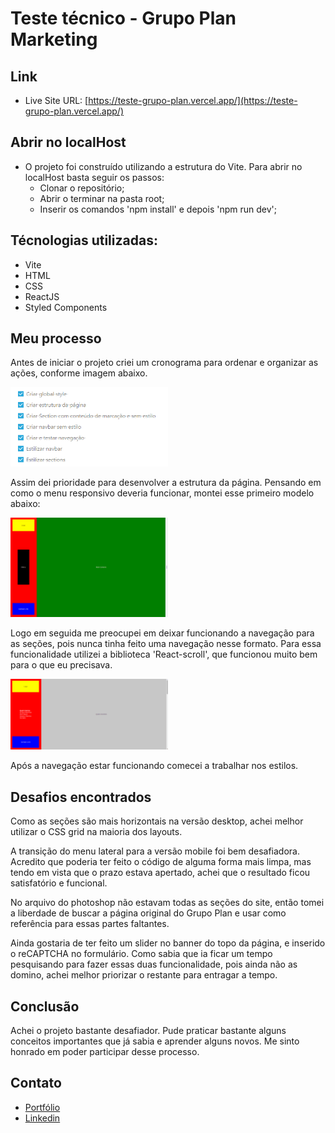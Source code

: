 # Teste técnico - Grupo Plan Marketing

## Link
- Live Site URL: [https://teste-grupo-plan.vercel.app/](https://teste-grupo-plan.vercel.app/)

## Abrir no localHost
- O projeto foi construído utilizando a estrutura do Vite. Para abrir no localHost basta seguir os passos:
  - Clonar o repositório;
  - Abrir o terminar na pasta root;
  - Inserir os comandos 'npm install' e depois 'npm run dev';

## Técnologias utilizadas:
- Vite
- HTML
- CSS
- ReactJS
- Styled Components

## Meu processo
Antes de iniciar o projeto criei um cronograma para ordenar e organizar as ações, conforme imagem abaixo.

<img src='./src/assets/images/cronogama-teste-plan.png' width='50%' />

Assim dei prioridade para desenvolver a estrutura da página. 
Pensando em como o menu responsivo deveria funcionar, montei esse primeiro modelo abaixo:

<img src='./src/assets/gifs/page-layout-structure.gif' width='50%' />

Logo em seguida me preocupei em deixar funcionando a navegação para as seções, pois nunca tinha feito uma navegação nesse formato. Para essa funcionalidade utilizei a biblioteca 'React-scroll', que funcionou muito bem para o que eu precisava. 

<img src='./src/assets/gifs/testing-menu.gif' width='50%' />

Após a navegação estar funcionando comecei a trabalhar nos estilos.

## Desafios encontrados
Como as seções são mais horizontais na versão desktop, achei melhor utilizar o CSS grid na maioria dos layouts.

A transição do menu lateral para a versão mobile foi bem desafiadora. Acredito que poderia ter feito o código de alguma forma mais limpa, mas tendo em vista que o prazo estava apertado, achei que o resultado ficou satisfatório e funcional.

No arquivo do photoshop não estavam todas as seções do site, então tomei a liberdade de buscar a página original do Grupo Plan e usar como referência para essas partes faltantes.

Ainda gostaria de ter feito um slider no banner do topo da página, e inserido o reCAPTCHA no formulário. Como sabia que ia ficar um tempo pesquisando para fazer essas duas funcionalidade, pois ainda não as domino, achei melhor priorizar o restante para entragar a tempo.

## Conclusão
Achei o projeto bastante desafiador. Pude praticar bastante alguns conceitos importantes que já sabia e aprender alguns novos. Me sinto honrado em poder participar desse processo.

## Contato

- [Portfólio](https://www.alexandrefb.com)
- [Linkedin](https://www.linkedin.com/in/alexandre-fb/)
